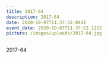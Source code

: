 ```yaml
---
title: 2017-64
description: 2017-64
date: 2020-10-07T11:37:52.044Z
event_date: 2020-10-07T11:37:52.125Z
picture: /images/uploads/2017-64.jpg
---
```

2017-64